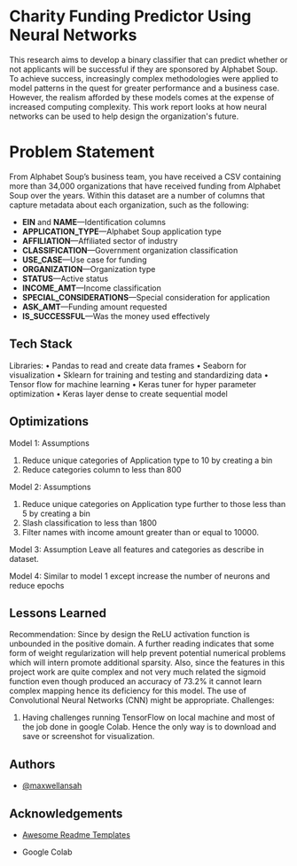 
# Charity Funding Predictor Using Neural Networks

This research aims to develop a binary classifier that can predict whether or not applicants will be successful if they are sponsored by Alphabet Soup.
To achieve success, increasingly complex methodologies were applied to model patterns in the quest for greater performance and a business case.
However, the realism afforded by these models comes at the expense of increased computing complexity.
This work report looks at how neural networks can be used to help design the organization's future. 

# Problem Statement
From Alphabet Soup’s business team, you have received a CSV containing more than 34,000 organizations that have received funding from Alphabet Soup over the years. Within this dataset are a number of columns that capture metadata about each organization, such as the following:

* **EIN** and **NAME**—Identification columns
* **APPLICATION_TYPE**—Alphabet Soup application type
* **AFFILIATION**—Affiliated sector of industry
* **CLASSIFICATION**—Government organization classification
* **USE_CASE**—Use case for funding
* **ORGANIZATION**—Organization type
* **STATUS**—Active status
* **INCOME_AMT**—Income classification
* **SPECIAL_CONSIDERATIONS**—Special consideration for application
* **ASK_AMT**—Funding amount requested
* **IS_SUCCESSFUL**—Was the money used effectively


## Tech Stack
Libraries:
•	Pandas to read and create data frames
•	Seaborn for visualization
•	Sklearn for training and testing and standardizing data
•	Tensor flow for machine learning
•	Keras tuner for hyper parameter optimization
•	Keras layer dense to create sequential model


## Optimizations

Model 1:
Assumptions
1.  Reduce unique categories of Application type to 10 by creating a bin
2.	Reduce categories column to less than 800

Model 2:
Assumptions
1.	Reduce unique categories on Application type further to those less than 5 by creating a bin
2.	Slash classification to less than 1800
3.	Filter names with income amount greater than or equal to 10000.

Model 3:
Assumption
Leave all features and categories as describe in dataset.

Model 4:
Similar to model 1 except increase the number of neurons and reduce epochs


## Lessons Learned

Recommendation:
Since by design the ReLU activation function is unbounded in the positive domain. A further reading indicates that some form of weight regularization will help prevent potential numerical problems which will intern promote additional sparsity. Also, since the features in this project work are quite complex and not very much related the sigmoid function even though produced an accuracy of 73.2% it cannot learn complex mapping hence its deficiency for this model. The use of Convolutional Neural Networks (CNN) might be appropriate.
Challenges:
1.	Having challenges running TensorFlow on local machine and most of the job done in google Colab. Hence the only way is to download and save or screenshot for visualization.

## Authors

- [@maxwellansah](https://github.com/maximum-boop/Charity-Funding-Predictor)


## Acknowledgements

 - [Awesome Readme Templates](https://awesomeopensource.com/project/elangosundar/awesome-README-templates)
 
- Google Colab
